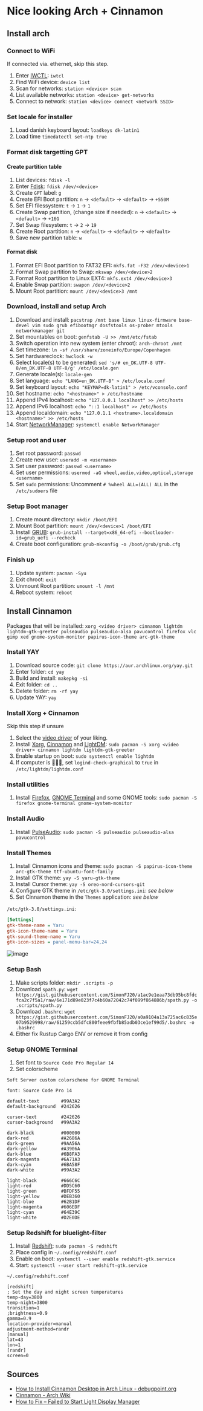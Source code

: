 
# Nice looking Arch + Cinnamon

## Install arch

### Connect to WiFi

If connected via. ethernet, skip this step.

1. Enter [IWCTL](https://wiki.archlinux.org/title/Iwd#iwctl): `iwtcl`
2. Find WiFi device: `device list`
3. Scan for networks: `station <device> scan`
4. List available networks: `station <device> get-networks`
5. Connect to network: `station <device> connect <network SSID>`

### Set locale for installer

1. Load danish keyboard layout: `loadkeys dk-latin1`
2. Load time `timedatectl set-ntp true`

### Format disk targetting GPT

#### Create partition table

1. List devices: `fdisk -l`
2. Enter [Fdisk](https://wiki.archlinux.org/title/Fdisk): `fdisk /dev/<device>`
3. Create `GPT` label: `g`
4. Create EFI Boot partition: `n` → `<default>` → `<default>` → `+550M`
5. Set EFI filessystem: `t` → `1` → `1`
6. Create Swap partition, (change size if needed): `n` → `<default>` → `<default>` → `+16G`
7. Set Swap filesystem: `t` → `2` → `19`
8. Create Root partition: `n` → `<default>` → `<default>` → `<default>`
9. Save new partition table: `w`

#### Format disk

1. Format EFI Boot partition to FAT32 EFI: `mkfs.fat -F32 /dev/<device>1`
2. Format Swap partition to Swap: `mkswap /dev/<device>2`
3. Format Root partition to Linux EXT4: `mkfs.ext4 /dev/<device>3`
4. Enable Swap partition: `swapon /dev/<device>2`
5. Mount Root partition: `mount /dev/<device>3 /mnt`

### Download, install and setup Arch

1. Download and install: `pacstrap /mnt base linux linux-firmware base-devel vim sudo grub efibootmgr dosfstools os-prober mtools networkmanager git`
2. Set mountables on boot: `genfstab -U >> /mnt/etc/fstab`
3. Switch operation into new system (enter chroot): `arch-chroot /mnt`
4. Set timezone: `ln -sf /usr/share/zoneinfo/Europe/Copenhagen`
5. Set hardwareclock: `hwclock -w`
6. Select locale(s) to be generated: `sed 's/# en_DK.UTF-8 UTF-8/en_DK.UTF-8 UTF-8/g' /etc/locale.gen`
7. Generate locale(s): `locale-gen`
8. Set language: `echo "LANG=en_DK.UTF-8" > /etc/locale.conf`
9. Set keyboard layout: `echo "KEYMAP=dk-latin1" > /etc/vconsole.conf`
10. Set hostname: `echo "<hostname>" > /etc/hostname`
11. Append IPv4 localhost: `echo "127.0.0.1 localhost" >> /etc/hosts`
12. Append IPv6 localhost: `echo "::1 localhost" >> /etc/hosts`
13. Append localdomain: `echo "127.0.1.1 <hostname>.localdomain <hostname>" >> /etc/hosts`
14. Start [NetworkManager](https://wiki.archlinux.org/title/NetworkManager): `systemctl enable NetworkManager`

### Setup root and user

1. Set root password: `passwd`
2. Create new user: `useradd -m <username>`
3. Set user password: `passwd <username>`
4. Set user permissions: `usermod -aG wheel,audio,video,optical,storage <username>`
5. Set `sudo` permissions: Uncomment `# %wheel ALL=(ALL) ALL` in the `/etc/sudoers` file

### Setup Boot manager

1. Create mount directory: `mkdir /boot/EFI`
2. Mount Boot partition: `mount /dev/<device>1 /boot/EFI`
3. Install [GRUB](https://wiki.archlinux.org/title/GRUB): `grub-install --target=x86_64-efi --bootloader-id=grub_uefi --recheck`
4. Create boot configuration: `grub-mkconfig -o /boot/grub/grub.cfg`

### Finish up

1. Update system: `pacman -Syu`
2. Exit chroot: `exit`
3. Unmount Root partition: `umount -l /mnt`
4. Reboot system: `reboot`

## Install Cinnamon

Packages that will be installed: `xorg <video driver> cinnamon lightdm lightdm-gtk-greeter pulseaudio pulseaudio-alsa pavucontrol firefox vlc gimp xed gnome-system-monitor papirus-icon-theme arc-gtk-theme`

### Install YAY

1. Download source code: `git clone https://aur.archlinux.org/yay.git`
2. Enter folder: `cd yay`
3. Build and install: `makepkg -si`
4. Exit folder: `cd ..`
5. Delete folder: `rm -rf yay`
6. Update YAY: `yay`

### Install Xorg + Cinnamon

Skip this step if unsure

1. Select the [video driver](https://wiki.archlinux.org/title/Xorg#Driver_installation) of your liking.
2. Install [Xorg](https://wiki.archlinux.org/title/Xorg), [Cinnamon](https://wiki.archlinux.org/title/Cinnamon#Installation) and [LightDM](https://wiki.archlinux.org/title/LightDM): `sudo pacman -S xorg <video driver> cinnamon lightdm lightdm-gtk-greeter`
3. Enable startup on boot: `sudo systemctl enable lightdm`
4. If computer is 🚀🚀🚀, set `logind-check-graphical` to `true` in `/etc/lightdm/lightdm.conf`

### Install utilities

1. Install [Firefox](https://www.mozilla.org/en-US/firefox/new/), [GNOME Terminal](https://help.gnome.org/users/gnome-terminal/stable/) and some GNOME tools: `sudo pacman -S firefox gnome-terminal gnome-system-monitor`

### Install Audio

1. Install [PulseAudio](https://wiki.archlinux.org/title/PulseAudio): `sudo pacman -S pulseaudio pulseaudio-alsa pavucontrol`

### Install Themes

1. Install Cinnamon icons and theme: `sudo pacman -S papirus-icon-theme arc-gtk-theme ttf-ubuntu-font-family`
2. Install GTK theme: `yay -S yaru-gtk-theme`
3. Install Cursor theme: `yay -S oreo-nord-cursors-git`
4. Configure GTK theme in `/etc/gtk-3.0/settings.ini`: *see below*
5. Set Cinnamon theme in the `Themes` application: *see below*

`/etc/gtk-3.0/settings.ini`:
```ini
[Settings]
gtk-theme-name = Yaru
gtk-icon-theme-name = Yaru
gtk-sound-theme-name = Yaru
gtk-icon-sizes = panel-menu-bar=24,24
```
![image](https://user-images.githubusercontent.com/28040410/151721342-e2172de8-5e0e-4bd3-9324-1a7b9375104f.png)

### Setup Bash

1. Make scripts folder: `mkdir .scripts -p`
2. Download `spath.py`: `wget https://gist.githubusercontent.com/SimonFJ20/a1ac9e1eaa73db95bc8fdcfca2c7f5a1/raw/6e171d89e023f7c4b60a72042c74f099f864886b/spath.py -o .scripts/spath.py`
3. Download `.bashrc`: `wget https://gist.githubusercontent.com/SimonFJ20/a0a9104a13a725ac6c835e07b9529998/raw/61259ccb5dfc800feee9fbfb85adb03ce1ef99d5/.bashrc -o .bashrc`
4. Either fix Rustup Cargo ENV or remove it from config

### Setup GNOME Terminal

1. Set font to `Source Code Pro Regular 14`
2. Set colorscheme

```
Soft Server custom colorscheme for GNOME Terminal

font: Source Code Pro 14

default-text        #99A3A2
default-background  #242626

cursor-text         #242626
cursor-background   #99A3A2

dark-black          #000000
dark-red            #A2686A
dark-green          #9AA56A
dark-yellow         #A3906A
dark-blue           #6B8FA3
dark-magenta        #6A71A3
dark-cyan           #6BA58F
dark-white          #99A3A2

light-black         #666C6C
light-red           #DD5C60
light-green         #BFDF55
light-yellow        #DEB360
light-blue          #62B1DF
light-magenta       #606EDF
light-cyan          #64E39C
light-white         #D2E0DE
```

### Setup Redshift for bluelight-filter

1. Install [Redshift](https://wiki.archlinux.org/title/Redshift): `sudo pacman -S redshift`
2. Place config in `~/.config/redshift.conf`
3. Enable on boot: `systemctl --user enable redshift-gtk.service`
4. Start: `systemctl --user start redshift-gtk.service`

`~/.config/redshift.conf`
```
[redshift]
; Set the day and night screen temperatures
temp-day=3800
temp-night=3800
transition=1
;brightness=0.9
gamma=0.9
location-provider=manual
adjustment-method=randr
[manual]
lat=43
lon=1
[randr]
screen=0
```

## Sources

- [How to Install Cinnamon Desktop in Arch Linux - debugpoint.org](https://www.debugpoint.com/2021/02/cinnamon-arch-linux-install/)
- [Cinnamon - Arch Wiki](https://wiki.archlinux.org/title/Cinnamon#Installation)
- [How to Fix – Failed to Start Light Display Manager](https://www.debugpoint.com/2021/03/failed-to-start-lightdm/)
